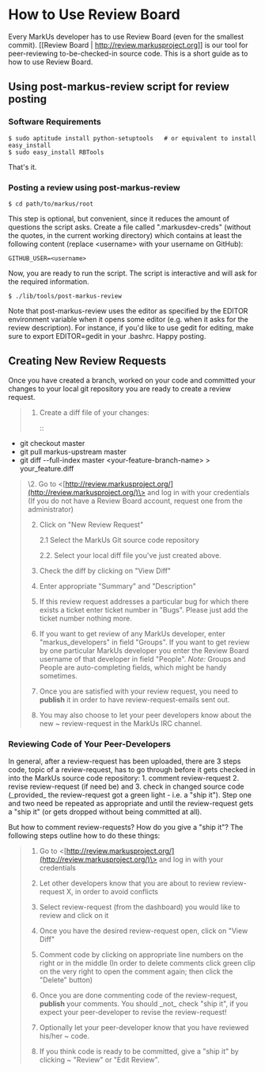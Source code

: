 How to Use Review Board
=======================

Every MarkUs developer has to use Review Board (even for the smallest commit). [[Review Board | http://review.markusproject.org]] is our tool for peer-reviewing to-be-checked-in source code. This is a short guide as to how to use Review Board.

Using post-markus-review script for review posting
--------------------------------------------------

### Software Requirements

    $ sudo aptitude install python-setuptools   # or equivalent to install easy_install
    $ sudo easy_install RBTools

That's it.

### Posting a review using post-markus-review

    $ cd path/to/markus/root

This step is optional, but convenient, since it reduces the amount of questions the script asks. Create a file called ".markusdev-creds" (without the quotes, in the current working directory) which contains at least the following content (replace <username\> with your username on GitHub):

    GITHUB_USER=<username>

Now, you are ready to run the script. The script is interactive and will ask for the required information.

    $ ./lib/tools/post-markus-review

Note that post-markus-review uses the editor as specified by the EDITOR environment variable when it opens some editor (e.g. when it asks for the review description). For instance, if you'd like to use gedit for editing, make sure to export EDITOR=gedit in your .bashrc. Happy posting.

Creating New Review Requests
----------------------------

Once you have created a branch, worked on your code and committed your changes to your local git repository you are ready to create a review request.

> 1.  Create a diff file of your changes:
>
>     ::
>
-   git checkout master
-   git pull markus-upstream master
-   git diff --full-index master <your-feature-branch-name\> \> your\_feature.diff

> \2. Go to <[http://review.markusproject.org/](http://review.markusproject.org/)\> and log in with your credentials (If you do not have a Review Board account, request one from the administrator)
>
> 2.  Click on "New Review Request"
>
>     2.1 Select the MarkUs Git source code repository
>
>     2.2. Select your local diff file you've just created above.
>
> 3.  Check the diff by clicking on "View Diff"
>
> 4.  Enter appropriate "Summary" and "Description"
>
> 5.  If this review request addresses a particular bug for which there exists a ticket enter ticket number in "Bugs". Please just add the ticket number nothing more.
>
> 6.  If you want to get review of any MarkUs developer, enter "markus\_developers" in field "Groups". If you want to get review by one particular MarkUs developer you enter the Review Board username of that developer in field "People". *Note:* Groups and People are auto-completing fields, which might be handy sometimes.
>
> 7.  Once you are satisfied with your review request, you need to **publish** it in order to have review-request-emails sent out.
>
> 3. You may also choose to let your peer developers know about the new
>   ~ review-request in the MarkUs IRC channel.
>
### Reviewing Code of Your Peer-Developers

In general, after a review-request has been uploaded, there are 3 steps code, topic of a review-request, has to go through before it gets checked in into the MarkUs source code repository: 1. comment review-request 2. revise review-request (if need be) and 3. check in changed source code (\_provided\_ the review-request got a green light - i.e. a "ship it"). Step one and two need be repeated as appropriate and until the review-request gets a "ship it" (or gets dropped without being committed at all).

But how to comment review-requests? How do you give a "ship it"? The following steps outline how to do these things:

> 1.  Go to <[http://review.markusproject.org/](http://review.markusproject.org/)\> and log in with your credentials
>
> 2.  Let other developers know that you are about to review review-request X, in order to avoid conflicts
>
> 3.  Select review-request (from the dashboard) you would like to review and click on it
>
> 4.  Once you have the desired review-request open, click on "View Diff"
>
> 5.  Comment code by clicking on appropriate line numbers on the right or in the middle (In order to delete comments click green clip on the very right to open the comment again; then click the "Delete" button)
>
> 6.  Once you are done commenting code of the review-request, **publish** your comments. You should \_not\_ check "ship it", if you expect your peer-developer to revise the review-request!
>
> 3. Optionally let your peer-developer know that you have reviewed his/her
>   ~ code.
>
> 3. If you think code is ready to be committed, give a "ship it" by clicking
>   ~ "Review" or "Edit Review".
>